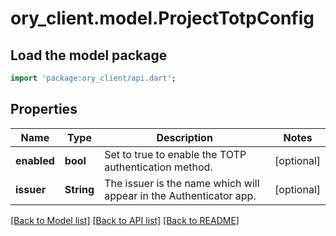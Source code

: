 # ory_client.model.ProjectTotpConfig

## Load the model package
```dart
import 'package:ory_client/api.dart';
```

## Properties
Name | Type | Description | Notes
------------ | ------------- | ------------- | -------------
**enabled** | **bool** | Set to true to enable the TOTP authentication method. | [optional] 
**issuer** | **String** | The issuer is the name which will appear in the Authenticator app. | [optional] 

[[Back to Model list]](../README.md#documentation-for-models) [[Back to API list]](../README.md#documentation-for-api-endpoints) [[Back to README]](../README.md)



